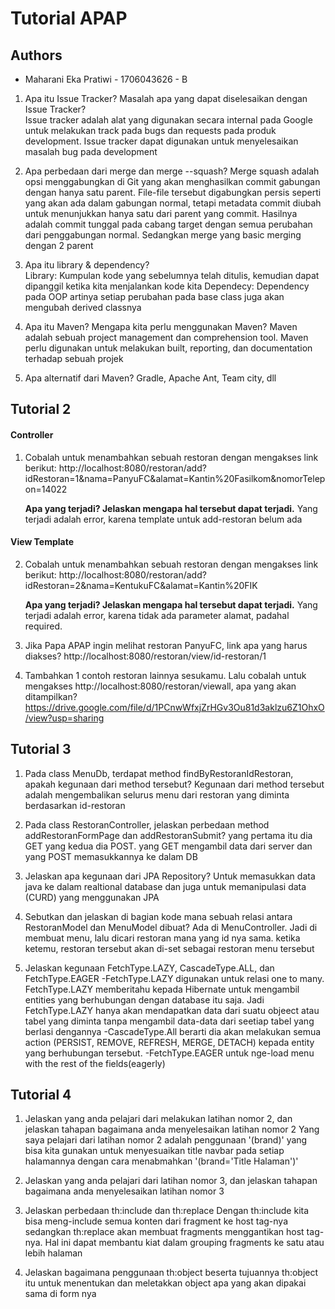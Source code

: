 # Tutorial APAP
## Authors
* Maharani Eka Pratiwi - 1706043626 - B

1. Apa itu Issue Tracker? Masalah apa yang dapat diselesaikan dengan Issue Tracker?   
Issue tracker adalah alat yang digunakan secara internal pada Google untuk melakukan track pada bugs dan requests pada produk development.
Issue tracker dapat digunakan untuk menyelesaikan masalah bug pada development ​

2. Apa perbedaan dari merge dan merge --squash?
Merge squash adalah opsi menggabungkan di Git yang akan menghasilkan commit gabungan dengan hanya satu parent. 
File-file tersebut digabungkan persis seperti yang akan ada dalam gabungan normal, tetapi metadata commit diubah untuk menunjukkan
hanya satu dari parent yang commit. Hasilnya adalah commit tunggal pada cabang target dengan semua perubahan dari penggabungan normal.
Sedangkan merge yang basic merging dengan 2 parent

3. Apa itu library & dependency?  
Library: Kumpulan kode yang sebelumnya telah ditulis, kemudian dapat dipanggil ketika kita menjalankan kode kita
Dependecy: Dependency pada OOP artinya setiap perubahan pada base class juga akan mengubah derived classnya

4. Apa itu Maven? Mengapa kita perlu menggunakan Maven? 
Maven adalah sebuah project management dan comprehension tool. Maven perlu digunakan untuk melakukan built, reporting, dan 
documentation terhadap sebuah projek

5. Apa alternatif dari Maven? Gradle, Apache Ant, Team city, dll

## Tutorial 2
 #### Controller
1. Cobalah untuk menambahkan sebuah restoran dengan mengakses link berikut:
	http://localhost:8080/restoran/add?idRestoran=1&nama=PanyuFC&alamat=Kantin%20Fasilkom&nomorTelepon=14022

	**Apa yang terjadi? Jelaskan mengapa hal tersebut dapat terjadi.**
	Yang terjadi adalah error, karena template untuk add-restoran belum ada

 #### View Template
2. Cobalah untuk menambahkan sebuah restoran dengan mengakses link berikut:
	http://localhost:8080/restoran/add?idRestoran=2&nama=KentukuFC&alamat=Kantin%20FIK
	
	**Apa yang terjadi? Jelaskan mengapa hal tersebut dapat terjadi.**
	Yang terjadi adalah error, karena tidak ada parameter alamat, padahal required. 

3. Jika Papa APAP ingin melihat restoran PanyuFC, link apa yang harus diakses?
	http://localhost:8080/restoran/view/id-restoran/1

4. Tambahkan 1 contoh restoran lainnya sesukamu. Lalu cobalah untuk mengakses http://localhost:8080/restoran/viewall, apa yang akan ditampilkan? 
	https://drive.google.com/file/d/1PCnwWfxjZrHGv3Ou81d3aklzu6Z1OhxO/view?usp=sharing
	
## Tutorial 3
1. Pada class MenuDb, terdapat method findByRestoranIdRestoran, apakah kegunaan dari
method tersebut?
Kegunaan dari method tersebut adalah mengembalikan selurus menu dari restoran yang diminta berdasarkan id-restoran

2. Pada class RestoranController, jelaskan perbedaan method addRestoranFormPage dan
addRestoranSubmit?
yang pertama itu dia GET yang kedua dia POST. yang GET mengambil data dari server dan yang POST memasukkannya ke dalam DB

3. Jelaskan apa kegunaan dari JPA Repository?
Untuk memasukkan data java ke dalam realtional database dan juga untuk memanipulasi data (CURD) yang menggunakan JPA 

4. Sebutkan dan jelaskan di bagian kode mana sebuah relasi antara RestoranModel dan
MenuModel dibuat?
Ada di MenuController. Jadi di membuat menu, lalu dicari restoran mana yang id nya sama. ketika ketemu, restoran tersebut akan di-set
sebagai restoran menu tersebut

5. Jelaskan kegunaan FetchType.LAZY, CascadeType.ALL, dan FetchType.EAGER
-FetchType.LAZY digunakan untuk relasi one to many. FetchType.LAZY memberitahu kepada Hibernate untuk mengambil entities yang berhubungan
dengan database itu saja. Jadi FetchType.LAZY hanya akan mendapatkan data dari suatu objeect atau tabel yang diminta tanpa mengambil 
data-data dari seetiap tabel yang berlasi dengannya
-CascadeType.All berarti dia akan melakukan semua action (PERSIST, REMOVE, REFRESH, MERGE, DETACH) kepada entity yang berhubungan tersebut.
-FetchType.EAGER untuk nge-load menu with the rest of the fields(eagerly)

## Tutorial 4
1. Jelaskan yang anda pelajari dari melakukan latihan nomor 2, dan jelaskan tahapan bagaimana
anda menyelesaikan latihan nomor 2
Yang saya pelajari dari latihan nomor 2 adalah penggunaan '(brand)' yang bisa kita gunakan untuk menyesuaikan title navbar
pada setiap halamannya dengan cara menabmahkan '(brand='Title Halaman')'
2. Jelaskan yang anda pelajari dari latihan nomor 3, dan jelaskan tahapan bagaimana anda
menyelesaikan latihan nomor 3

3. Jelaskan perbedaan th:include dan th:replace
Dengan th:include kita bisa meng-include semua konten dari fragment ke host tag-nya sedangkan th:replace akan
membuat fragments menggantikan host tag-nya. Hal ini dapat membantu kiat dalam grouping fragments ke satu atau lebih halaman
4. Jelaskan bagaimana penggunaan th:object beserta tujuannya
th:object itu untuk menentukan dan meletakkan object apa yang akan dipakai sama di form nya